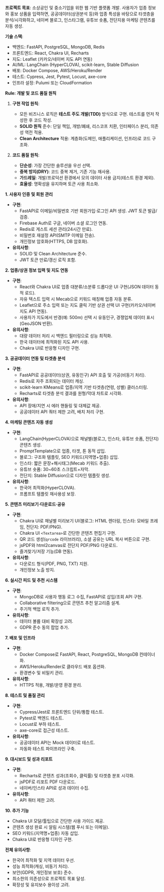 **프로젝트 목표**: 소상공인 및 중소기업을 위한 웹 기반 플랫폼 개발. 사용자가 업종 정보와 홍보 상품을 입력하면, 공공데이터(상권분석 등)와 업종 특성을 바탕으로 타겟층을 분석/시각화하고, 네이버 블로그, 인스타그램, 유튜브 숏폼, 전단지용 마케팅 콘텐츠를 자동 생성.

**기술 스택**:
- 백엔드: FastAPI, PostgreSQL, MongoDB, Redis
- 프론트엔드: React, Chakra UI, Recharts
- 지도: Leaflet (카카오/네이버 지도 API 연동)
- AI/ML: LangChain (HyperCLOVA), scikit-learn, Stable Diffusion
- 배포: Docker Compose, AWS/Heroku/Render
- 테스트: Cypress, Jest, Pytest, Locust, axe-core
- 인프라 설정: Pulumi 또는 CloudFormation

**Rule: 개발 및 코드 품질 원칙**
1. **구현 작업 원칙**:
   - 모든 비즈니스 로직은 **테스트 주도 개발(TDD)** 방식으로 구현. 테스트를 먼저 작성한 후 코드 작성.
   - **SOLID 원칙** 준수: 단일 책임, 개방/폐쇄, 리스코프 치환, 인터페이스 분리, 의존성 역전 적용.
   - **Clean Architecture** 적용: 계층화(도메인, 애플리케이션, 인프라)로 코드 구조화.

2. **코드 품질 원칙**:
   - **단순성**: 가장 간단한 솔루션을 우선 선택.
   - **중복 방지(DRY)**: 코드 중복 제거, 기존 기능 재사용.
   - **가드레일**: 개발/프로덕션 환경에서 모의 데이터 사용 금지(테스트 환경 제외).
   - **효율성**: 명확성을 유지하며 토큰 사용 최소화.



**1. 사용자 인증 및 회원 관리**
- **구현**:
  - FastAPI로 이메일/비밀번호 기반 회원가입·로그인 API 생성. JWT 토큰 발급/검증.
  - Firebase Auth로 구글, 네이버 소셜 로그인 연동.
  - Redis로 게스트 세션 관리(24시간 만료).
  - 비밀번호 재설정 API(SMTP 이메일 전송).
  - 개인정보 암호화(HTTPS, DB 암호화).
- **유의사항**:
  - SOLID 및 Clean Architecture 준수.
  - JWT 토큰 만료/갱신 로직 포함.

**2. 업종/상권 정보 입력 및 지도 연동**
- **구현**:
  - React와 Chakra UI로 업종 대분류/소분류 드롭다운 UI 구현(JSON 데이터 동적 로드).
  - 자유 텍스트 입력 시 Mecab으로 키워드 매칭해 업종 자동 분류.
  - Leaflet으로 주소 입력 또는 지도 클릭 기반 상권 선택 UI 구현(카카오/네이버 지도 API 연동).
  - 사용자가 지도에서 반경(예: 500m) 선택 시 유동인구, 경쟁업체 데이터 표시(GeoJSON 반환).
- **유의사항**:
  - 대량 데이터 처리 시 백엔드 필터링으로 성능 최적화.
  - 한국 데이터에 최적화된 지도 API 사용.
  - Chakra UI로 반응형 디자인 구현.

**3. 공공데이터 연동 및 타겟층 분석**
- **구현**:
  - FastAPI로 공공데이터(상권, 유동인구) API 호출 및 가공(비동기 처리).
  - Redis로 자주 조회되는 데이터 캐싱.
  - scikit-learn KMeans로 업종/지역 기반 타겟층(연령, 성별) 클러스터링.
  - Recharts로 타겟층 분석 결과를 원형/막대 차트로 시각화.
- **유의사항**:
  - API 장애/지연 시 에러 핸들링 및 대체값 제공.
  - 공공데이터 API 쿼터 제한 고려, 배치 처리 구현.

**4. 마케팅 콘텐츠 자동 생성**
- **구현**:
  - LangChain(HyperCLOVA)으로 채널별(블로그, 인스타, 유튜브 숏폼, 전단지) 콘텐츠 생성.
  - PromptTemplate으로 업종, 타겟, 톤 동적 삽입.
  - 블로그: 구조화 템플릿, SEO 키워드(지역명+업종) 삽입.
  - 인스타: 짧은 문장+해시태그(Mecab 키워드 추출).
  - 유튜브 숏폼: 30~60초 스크립트+자막.
  - 전단지: Stable Diffusion으로 디자인 템플릿 생성.
- **유의사항**:
  - 한국어 최적화(HyperCLOVA).
  - 프롬프트 템플릿 재사용성 보장.

**5. 콘텐츠 미리보기·다운로드·공유**
- **구현**:
  - Chakra UI로 채널별 미리보기 UI(블로그: HTML 렌더링, 인스타: 모바일 프레임, 전단지: PDF/PNG).
  - Chakra UI `<Textarea>`로 간단한 콘텐츠 편집기 구현.
  - QR 코드 생성(`qrcode` 라이브러리), 소셜 공유는 URL 복사 버튼으로 구현.
  - jsPDF와 html2canvas로 전단지 PDF/PNG 다운로드.
  - 즐겨찾기/저장 기능(DB 연동).
- **유의사항**:
  - 다운로드 형식(PDF, PNG, TXT) 지원.
  - 개인정보 노출 방지.

**6. 실시간 피드 및 추천 시스템**
- **구현**:
  - MongoDB로 사용자 행동 로그 수집, FastAPI로 삽입/조회 API 구현.
  - Collaborative filtering으로 콘텐츠 추천 알고리즘 설계.
  - 주기적 백업 로직 추가.
- **유의사항**:
  - 데이터 볼륨 대비 확장성 고려.
  - GDPR 준수 동의 팝업 추가.

**7. 배포 및 인프라**
- **구현**:
  - Docker Compose로 FastAPI, React, PostgreSQL, MongoDB 컨테이너화.
  - AWS/Heroku/Render로 클라우드 배포 옵션화.
  - 환경변수 및 비밀키 관리.
- **유의사항**:
  - HTTPS 적용, 개발/운영 환경 분리.

**8. 테스트 및 품질 관리**
- **구현**:
  - Cypress/Jest로 프론트엔드 단위/통합 테스트.
  - Pytest로 백엔드 테스트.
  - Locust로 부하 테스트.
  - axe-core로 접근성 테스트.
- **유의사항**:
  - 공공데이터 API는 Mock 데이터로 테스트.
  - 자동화 테스트 파이프라인 구축.

**9. 대시보드 및 성과 리포트**
- **구현**:
  - Recharts로 콘텐츠 성과(조회수, 클릭률) 및 타겟층 분포 시각화.
  - jsPDF로 리포트 PDF 다운로드.
  - 네이버/인스타 API로 성과 데이터 수집.
- **유의사항**:
  - API 쿼터 제한 고려.

**10. 추가 기능**
- Chakra UI 모달/툴팁으로 간단한 사용 가이드 제공.
- 콘텐츠 생성 완료 시 알림 시스템(웹 푸시 또는 이메일).
- SEO 키워드(지역명+업종) 자동 삽입.
- Chakra UI로 반응형 디자인 구현.

**전체 유의사항**:
- 한국어 최적화 및 지역 데이터 우선.
- 성능 최적화(캐싱, 비동기 처리).
- 보안(GDPR, 개인정보 보호) 준수.
- 최소한의 의존성으로 프로젝트 목표 달성.
- 확장성 및 유지보수 용이성 고려.
